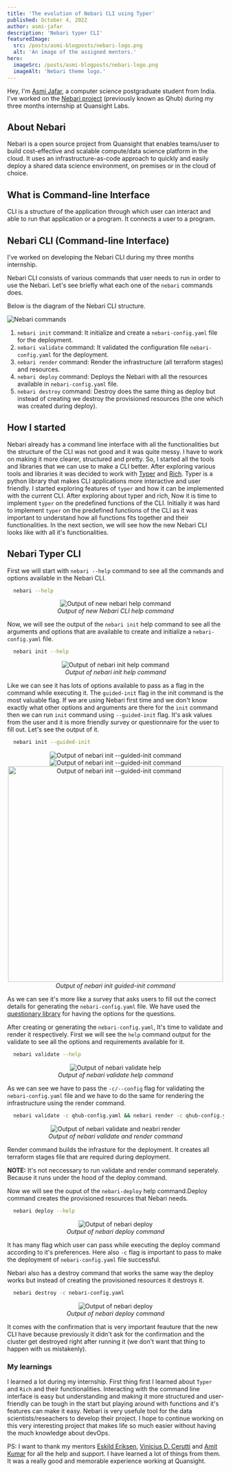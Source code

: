 ```yaml
---
title: 'The evolution of Nebari CLI using Typer'
published: October 4, 2022
author: asmi-jafar
description: 'Nebari typer CLI'
featuredImage:
  src: /posts/asmi-blogposts/nebari-logo.png
  alt: 'An image of the assigned mentors.'
hero:
  imageSrc: /posts/asmi-blogposts/nebari-logo.png
  imageAlt: 'Nebari theme logo.'
---
```


Hey, I'm [Asmi Jafar](https://twitter.com/asmijafar20), a computer science postgraduate student from India.
I've worked on the [Nebari project](https://www.nebari.dev/) (previously known as Qhub) during my three months internship at Quansight Labs.

## About Nebari

Nebari is a open source project from Quansight that enables teams/user to build cost-effective and scalable compute/data science platform in the cloud. It uses an infrastructure-as-code approach to quickly and easily deploy a shared data science environment, on premises or in the cloud of choice.

## What is Command-line Interface

CLI is a structure of the application through which user can interact and able to run that application or a program. It connects a user to a program.

## Nebari CLI (Command-line Interface)

I've worked on developing the Nebari CLI during my three months internship.

Nebari CLI consists of various commands that user needs to run in order to use the Nebari. Let's see briefly what each one of the `nebari` commands does.

Below is the diagram of the Nebari CLI structure.

<img alt="Nebari commands" src="/posts/asmi-blogposts/nebari-commands.png" />

1. `nebari init` command: It initialize and create a `nebari-config.yaml` file for the deployment.
2. `nebari validate` command: It validated the configuration file `nebari-config.yaml` for the deployment.
3. `nebari render` command: Render the infrastructure (all terraform stages) and resources.
4. `nebari deploy` command: Deploys the Nebari with all the resources available in `nebari-config.yaml` file.
5. `nebari destroy` command: Destroy does the same thing as deploy but instead of creating we destroy the provisioned resources (the one which was created during deploy).

## How I started

Nebari already has a command line interface with all the functionalities but the structure of the CLI was not good and it was quite messy. I have to work on making it more clearer, structured and pretty. So, I started all the tools and libraries that we can use to make a CLI better. After exploring various tools and libraries it was decided to work with [Typer](https://typer.tiangolo.com/) and [Rich](https://rich.readthedocs.io/en/stable/introduction.html). Typer is a python library that makes CLI applications more interactive and user friendly. I started exploring features of `typer` and how it can be implemented with the current CLI. After exploring about typer and rich, Now it is time to implement `typer` on the predefined functions of the CLI.
Initially it was hard to implement `typer` on the predefined functions of the CLI as it was important to understand how all functions fits together and their functionalities.
In the next section, we will see how the new Nebari CLI looks like with all it's functionalities.

## Nebari Typer CLI

First we will start with `nebari --help` command to see all the commands and options available in the Nebari CLI.

```bash
  nebari --help
```

<p align="center">
    <img
     alt="Output of new nebari help command"
     src="/posts/asmi-blogposts/nebari-help.png"
    />
    <br />
    <i>Output of new Nebari CLI help command</i>
</p>

Now, we will see the output of the `nebari init` help command to see all the arguments and options that are available to create and initialize a `nebari-config.yaml` file.

```bash
  nebari init --help
```

<p align="center">
    <img
     alt="Output of nebari init help command"
     src="/posts/asmi-blogposts/nebari-init-help.png" />
    <br />
    <i>Output of nebari init help command</i>
</p>

Like we can see it has lots of options available to pass as a flag in the command while executing it. The `guided-init` flag in the init command is the most valuable flag. If we are using Nebari first time and we don't know exactly what other options and arguments are there for the `init` command then we can run `init` command using `--guided-init` flag. It's ask values from the user and it is more friendly survey or questionnaire for the user to fill out. Let's see the output of it.

```bash
  nebari init --guided-init
```

<p align="center">
    <img
     alt="Output of nebari init --guided-init command"
     src="/posts/asmi-blogposts/nebari-cli-1.1.png" 
    />
    <br />
    <img
     alt="Output of nebari init --guided-init command"
     src="/posts/asmi-blogposts/nebari-cli-gcp-1.2.png" 
     />
    <br />
    <img
     alt="Output of nebari init --guided-init command"
     src="/posts/asmi-blogposts/nebari-cli-1.3.png" 
     height="500"/>
    <br />
    <i>Output of nebari init guided-init command</i>
</p>

As we can see it's more like a survey that asks users to fill out the correct details for generating the `nebari-config.yaml` file. We have used the [questionary library](https://github.com/tmbo/questionary) for having the options for the questions.

After creating or generating the `nebari-config.yaml`, It's time to validate and render it respectively. First we will see the `help` command output for the validate to see all the options and requirements available for it.

```bash
  nebari validate --help
```

<p align="center">
    <img
     alt="Output of nebari validate help"
     src="/posts/asmi-blogposts/nebari-validate-help.png" />
    <br />
    <i>Output of nebari validate help command</i>
</p>

As we can see we have to pass the `-c/--config` flag for validating the `nebari-config.yaml` file and we have to do the same for rendering the infrastructure using the render command.

```bash
  nebari validate -c qhub-config.yaml && nebari render -c qhub-config.yaml
```

<p align="center">
    <img
     alt="Output of nebari validate and neabri render"
     src="/posts/asmi-blogposts/nebari-cli-1.4.png" />
    <br />
    <i>Output of nebari validate and render command</i>
</p>

Render command builds the infrasture for the deployment. It creates all terraform stages file that are required during deployment.

****NOTE:**** It's not neccessary to run validate and render command seperately. Because it runs under the hood of the deploy command.

Now we will see the ouput of the `nebari-deploy` help command.Deploy command creates the provisioned resources that Nebari needs.

```bash
  nebari deploy --help
```

<p align="center">
    <img
     alt="Output of nebari deploy"
     src="" />
    <br />
    <i>Output of nebari deploy command</i>
</p>

It has many flag which user can pass while executing the deploy command according to it's preferences. Here also `-c` flag is important to pass to make the deployment of `nebari-config.yaml` file successful.

Nebari also has a destroy command that works the same way the deploy works but instead of creating the provisioned resources it destroys it.

```bash
  nebari destroy -c nebari-config.yaml
```

<p align="center">
    <img
     alt="Output of nebari deploy"
     src="" />
    <br />
    <i>Output of nebari deploy command</i>
</p>

It comes with the confirmation that is very important feauture that the new CLI have because previously it didn't ask for the confirmation and the cluster get destroyed right after running it (we don't want that thing to happen with us mistakenly).

### My learnings

I learned a lot during my internship. First thing first I learned about `Typer` and `Rich` and their functionalities. Interacting with the command line interface is easy but understanding and making it more structured and user-friendly can be tough in the start but playing around with functions and it's features can make it easy.
Nebari is very usefule tool for the data scientists/reseachers to develop their project. I hope to continue working on this very interesting project that makes life so much easier without having the much knowledge about devOps.

PS: I want to thank my mentors [Eskild Eriksen](https://github.com/iameskild), [Vinicius D. Cerutti](https://github.com/viniciusdc) and [Amit Kumar](https://github.com/aktech) for all the help and support. I have learned a lot of things from them. It was a really good and memorable experience working at Quansight.
